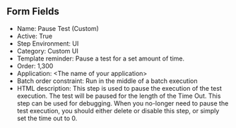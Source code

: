 ## Form Fields

- Name: Pause Test (Custom)
- Active: True
- Step Environment: UI
- Category: Custom UI
- Template reminder: Pause a test for a set amount of time.
- Order: 1,300
- Application: \<The name of your application>
- Batch order constraint: Run in the middle of a batch execution
- HTML description: This step is used to pause the execution of the test execution. The test will be paused for the length of the Time Out. This step can be used for debugging. When you no-longer need to pause the test execution, you should either delete or disable this step, or simply set the time out to 0.
